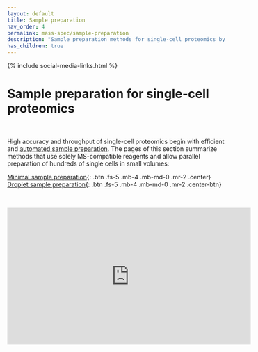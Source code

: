 ```yaml
---
layout: default
title: Sample preparation
nav_order: 4
permalink: mass-spec/sample-preparation
description: "Sample preparation methods for single-cell proteomics by mass-spectrometry. Automated and massively parallel sample preparation."
has_children: true
---
```

{% include social-media-links.html %}

# Sample preparation for single-cell proteomics

&nbsp;

High accuracy and throughput of single-cell proteomics begin with efficient and [automated sample preparation](https://sample-prep.slavovlab.net/). The pages of this section summarize methods that use solely MS-compatible reagents and allow parallel preparation of hundreds of single cells in small volumes:

[Minimal sample preparation](https://scp.slavovlab.net/mPOP){: .btn .fs-5 .mb-4 .mb-md-0 .mr-2 .center} &nbsp;
[Droplet sample preparation](https://scp.slavovlab.net/nPOP){: .btn .fs-5 .mb-4 .mb-md-0 .mr-2 .center-btn}

&nbsp;

<iframe width="560" height="315" align="center" src="https://www.youtube.com/embed/chinY96ngi0" title="YouTube video player" frameborder="0" allow="accelerometer; autoplay; clipboard-write; encrypted-media; gyroscope; picture-in-picture" allowfullscreen></iframe>
